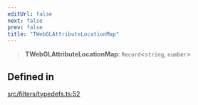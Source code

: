 ```yaml
---
editUrl: false
next: false
prev: false
title: "TWebGLAttributeLocationMap"
---
```


> **TWebGLAttributeLocationMap**: `Record`\<`string`, `number`\>

## Defined in

[src/filters/typedefs.ts:52](https://github.com/fabricjs/fabric.js/blob/a0b4adf41e0a1fd81824114cedd4c32bfb8cac25/src/filters/typedefs.ts#L52)
